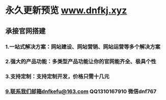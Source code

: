 # 永久更新预览 www.dnfkj.xyz
## 承接官网搭建
### 1.一站式解决方案：网站建设、网站营销、网站运营等多个解决方案
### 2.强大的产品功能：多类型产品功能让你的官网能齐全、极具个性
### 3.支持定制：支持定制开发，价格只需十几元
### 9.联系我们邮箱dnfkefu@163.com QQ1310167910 微信dnf767
